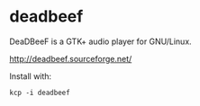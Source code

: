 # deadbeef
DeaDBeeF is a GTK+ audio player for GNU/Linux.

http://deadbeef.sourceforge.net/

Install with:
```
kcp -i deadbeef
```
